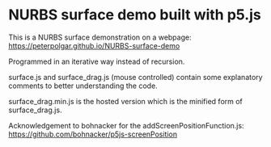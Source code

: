 # NURBS surface demo built with p5.js
This is a NURBS surface demonstration on a webpage: https://peterpolgar.github.io/NURBS-surface-demo

Programmed in an iterative way instead of recursion.

surface.js and surface_drag.js (mouse controlled) contain some explanatory comments to better understanding the code.

surface_drag.min.js is the hosted version which is the minified form of surface_drag.js.

Acknowledgement to bohnacker for the addScreenPositionFunction.js: https://github.com/bohnacker/p5js-screenPosition
